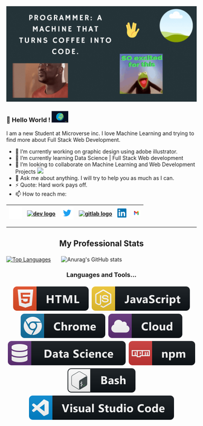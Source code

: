 <img src="Cheers! (1).gif" alt="">

### 👋 Hello World !  <img src="299891a5fc87e239d87f782ba6608682.gif" width="44px">
  
I am a new Student at Microverse inc. I love Machine Learning and trying to find more about Full Stack Web Development. 

- 🔭 I’m currently working on graphic design using adobe illustrator.
- 🌱 I’m currently learning Data Science | Full Stack Web development
- 👯 I’m looking to collaborate on Machine Learning and Web Development Projects <img src="https://media.giphy.com/media/WUlplcMpOCEmTGBtBW/giphy.gif" width="30">
- 💬 Ask me about anything. I will try to help you as much as I can.
- ⚡ Quote: Hard work pays off.
- 📫 How to reach me:

| [<img src="https://raw.githubusercontent.com/Delta456/Delta456/master/img/github.png" alt="github logo" width="34">](https://github.com/hamid-murambiwa) |  [<img src="https://raw.githubusercontent.com/Delta456/Delta456/master/img/dev.png" alt="dev logo" width="24">](https://dev.to/hamidmurambiwa) |  [<img src="https://raw.githubusercontent.com/Delta456/Delta456/master/img/twitter.png" alt="twitter logo" width="34">](https://twitter.com/Hamid87789454) |  [<img src="https://raw.githubusercontent.com/Delta456/Delta456/master/img/gitlab.png" alt="gitlab logo" width="24">](https://gitlab.com/machipisajunior) |  [<img src="LinkedIn_logo_initials.png" alt="linkedin logo" width="24">](https://www.linkedin.com/in/hamid-murambiwa-8a9a9520a/) |  [<img src="Gmail-logo.png" alt="gmail logo" width="24">](machipisajunior@gmail.com)
|---|---|---|---|---|---|

----


## <p align="center">My Professional Stats</p>

[![Top Languages](https://github-readme-stats.vercel.app/api/top-langs/?username=hamid-murambiwa&theme=dark)](https://github.com/KDlamini/github-readme-stats) &nbsp; &nbsp; &nbsp;
![Anurag's GitHub stats](https://github-readme-stats.vercel.app/api?username=hamid-murambiwa&show_icons=true&theme=dark)



### <p align="center">Languages and Tools...</p>

<p align="center">
 <img src="https://raw.githubusercontent.com/8bithemant/8bithemant/master/svg/dev/languages/html.svg" alt="Twitter" style="vertical-align:top; margin:4px"><img src="https://raw.githubusercontent.com/8bithemant/8bithemant/master/svg/dev/languages/js.svg" alt="Twitter" style="vertical-align:top; margin:4px"><img src="https://raw.githubusercontent.com/8bithemant/8bithemant/master/svg/dev/misc/chrome.svg" alt="Twitter" style="vertical-align:top; margin:4px"><img src="https://raw.githubusercontent.com/8bithemant/8bithemant/master/svg/dev/misc/cloud.svg" alt="Twitter" style="vertical-align:top; margin:4px"><img src="https://raw.githubusercontent.com/8bithemant/8bithemant/master/svg/dev/misc/datascience.svg" alt="Twitter" style="vertical-align:top; margin:4px"><img src="https://raw.githubusercontent.com/8bithemant/8bithemant/master/svg/dev/services/npm.svg" alt="Twitter" style="vertical-align:top; margin:4px"><img src="https://raw.githubusercontent.com/8bithemant/8bithemant/master/svg/dev/tools/bash.svg" alt="Twitter" style="vertical-align:top; margin:4px"><img src="https://raw.githubusercontent.com/8bithemant/8bithemant/master/svg/dev/tools/visualstudio_code.svg" alt="Twitter" style="vertical-align:top; margin:4px">

</p>



<!--
**hamid-murambiwa/hamid-murambiwa** is a ✨ _special_ ✨ repository because its `README.md` (this file) appears on your GitHub profile.

Here are some ideas to get you started:

- 🔭 I’m currently working on ...
- 🌱 I’m currently learning ...
- 👯 I’m looking to collaborate on ...
- 🤔 I’m looking for help with ...
- 💬 Ask me about ...
- 📫 How to reach me: ...
- 😄 Pronouns: ...
- ⚡ Fun fact: ...
-->
